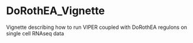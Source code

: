 # DoRothEA_Vignette
Vignette describing how to run VIPER coupled with DoRothEA regulons on single cell RNAseq data
